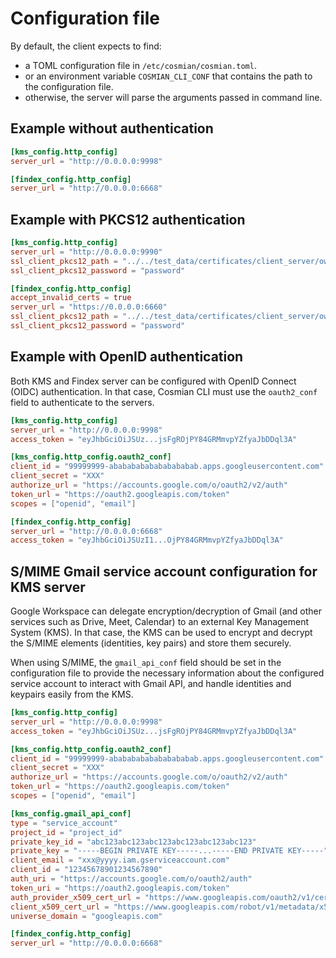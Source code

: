
# Configuration file

By default, the client expects to find:

- a TOML configuration file in `/etc/cosmian/cosmian.toml`.
- or an environment variable `COSMIAN_CLI_CONF` that contains the path to the configuration file.
- otherwise, the server will parse the arguments passed in command line.

## Example without authentication

```toml
[kms_config.http_config]
server_url = "http://0.0.0.0:9998"

[findex_config.http_config]
server_url = "http://0.0.0.0:6668"
```

## Example with PKCS12 authentication

```toml
[kms_config.http_config]
server_url = "http://0.0.0.0:9990"
ssl_client_pkcs12_path = "../../test_data/certificates/client_server/owner/kms.client.acme.com.p12"
ssl_client_pkcs12_password = "password"

[findex_config.http_config]
accept_invalid_certs = true
server_url = "https://0.0.0.0:6660"
ssl_client_pkcs12_path = "../../test_data/certificates/client_server/owner/findex.client.acme.com.p12"
ssl_client_pkcs12_password = "password"
```

## Example with OpenID authentication

Both KMS and Findex server can be configured with OpenID Connect (OIDC) authentication. In that case, Cosmian CLI must use the `oauth2_conf` field to authenticate to the servers.

```toml
[kms_config.http_config]
server_url = "http://0.0.0.0:9998"
access_token = "eyJhbGciOiJSUz...jsFgROjPY84GRMmvpYZfyaJbDDql3A"

[kms_config.http_config.oauth2_conf]
client_id = "99999999-abababababababababab.apps.googleusercontent.com"
client_secret = "XXX"
authorize_url = "https://accounts.google.com/o/oauth2/v2/auth"
token_url = "https://oauth2.googleapis.com/token"
scopes = ["openid", "email"]

[findex_config.http_config]
server_url = "http://0.0.0.0:6668"
access_token = "eyJhbGciOiJSUzI1...OjPY84GRMmvpYZfyaJbDDql3A"
```

## S/MIME Gmail service account configuration for KMS server

Google Workspace can delegate encryption/decryption of Gmail (and other services such as Drive, Meet, Calendar) to an external Key Management System (KMS). In that case, the KMS can be used to encrypt and decrypt the S/MIME elements (identities, key pairs) and store them securely.

When using S/MIME, the `gmail_api_conf` field should be set in the configuration file to provide the necessary information about the configured service account to interact with Gmail API, and handle identities and keypairs easily from the KMS.

```toml
[kms_config.http_config]
server_url = "http://0.0.0.0:9998"
access_token = "eyJhbGciOiJSUz...jsFgROjPY84GRMmvpYZfyaJbDDql3A"

[kms_config.http_config.oauth2_conf]
client_id = "99999999-abababababababababab.apps.googleusercontent.com"
client_secret = "XXX"
authorize_url = "https://accounts.google.com/o/oauth2/v2/auth"
token_url = "https://oauth2.googleapis.com/token"
scopes = ["openid", "email"]

[kms_config.gmail_api_conf]
type = "service_account"
project_id = "project_id"
private_key_id = "abc123abc123abc123abc123abc123abc123"
private_key = "-----BEGIN PRIVATE KEY-----...-----END PRIVATE KEY-----"
client_email = "xxx@yyyy.iam.gserviceaccount.com"
client_id = "12345678901234567890"
auth_uri = "https://accounts.google.com/o/oauth2/auth"
token_uri = "https://oauth2.googleapis.com/token"
auth_provider_x509_cert_url = "https://www.googleapis.com/oauth2/v1/certs"
client_x509_cert_url = "https://www.googleapis.com/robot/v1/metadata/x509/xxx%40yyyy.iam.gserviceaccount.com"
universe_domain = "googleapis.com"

[findex_config.http_config]
server_url = "http://0.0.0.0:6668"
```
